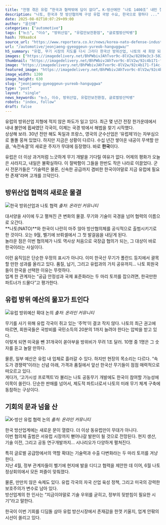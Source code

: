 ```yaml
---
title: "전쟁 겪은 유럽 “한국과 협력밖에 답이 없다”… K-방산에만 ‘나토 1400조’ 내민 절박한 속사정"
description: "나토, 한국과 첫 방산협의체 구성 유럽 국방 수요, 한국으로 향하다 ..."
date: 2025-08-02T10:07:29+09:00
author: "윤신애"
categories: ["automotive"]
tags: ["뉴스", "이슈", "방위산업", "유럽안보전환점", "글로벌방산빅뱅"]
hash: 709aa8c4
source_url: "https://www.reportera.co.kr/news/korea-nato-defense-industry-council-launches-in-september/"
url: "/automotive/jeonjaeng-gyeoggeun-yureob-hanguggwa/"
h5_summary: "유럽, 무기 시장의 지도를 다시 그리다 한국산 방위산업, 나토의 새 희망 되나"
images: ["https://imagedelivery.net/BhPWbivJAhTvor9c-8lV2w/8289e3c3-5022-47c4-6b8d-68ea863d7400/public", "https://imagedelivery.net/BhPWbivJAhTvor9c-8lV2w/92c4b171-f14c-4d9b-9aee-36dd224dd700/public", "https://imagedelivery.net/BhPWbivJAhTvor9c-8lV2w/cc46a119-c4ee-4253-3c78-711a43936600/public", "https://imagedelivery.net/BhPWbivJAhTvor9c-8lV2w/948e2c90-e02d-4c42-0ae3-76a5c591ed00/public"]
thumbnail: "https://imagedelivery.net/BhPWbivJAhTvor9c-8lV2w/92c4b171-f14c-4d9b-9aee-36dd224dd700/public"
image: "https://imagedelivery.net/BhPWbivJAhTvor9c-8lV2w/92c4b171-f14c-4d9b-9aee-36dd224dd700/public"
featured_image: "https://imagedelivery.net/BhPWbivJAhTvor9c-8lV2w/92c4b171-f14c-4d9b-9aee-36dd224dd700/public"
image_width: 1200
image_height: 630
slug: "jeonjaeng-gyeoggeun-yureob-hanguggwa"
type: "post"
layout: "single"
news_keywords: "뉴스, 이슈, 방위산업, 유럽안보전환점, 글로벌방산빅뱅"
robots: "index, follow"
draft: false
---
```


유럽의 방위산업 지형에 적지 않은 파도가 일고 있다. 최근 몇 년간 전장 한가운데에서 내내 불안에 휩싸였던 각국이, 이제는 국경 밖에서 해법을 찾기 시작했다.  
상상해 보라. 30년 전만 해도 독일과 프랑스, 영국의 군수산업은 ‘유럽제’라는 자부심으로 똘똘 뭉쳐 있었다. 하지만 지금은 상황이 다르다. 수십 년간 쌓아온 내공이 무색할 만큼, ‘속전속결’의 새로운 주자가 무대에 등장했다. 바로 **한국**이다.

유럽은 더 이상 과거처럼 느긋하게 무기 개발을 기다릴 여유가 없다. 어제의 평화가 오늘은 사라지고, 내일은 불확실하다. 이 절박함이 그들을 한반도 작은 나라로 이끌었다. 군사 전문가들은 “기술력은 물론, 신속한 공급까지 겸비한 한국이야말로 지금 유럽에 필요한 존재”라며 고개를 끄덕인다.

## 방위산업 협력의 새로운 물결

![한국 방위산업과 나토 협력](https://imagedelivery.net/BhPWbivJAhTvor9c-8lV2w/948e2c90-e02d-4c42-0ae3-76a5c591ed00/public)
*출처: 온라인 커뮤니티*


대서양을 사이에 두고 펼쳐진 큰 변화의 물결. 무기와 기술이 국경을 넘어 협력의 이름으로 오간다.  
**나토(NATO)**와 한국이 나란히 마주 앉아 방산협의체를 공식적으로 출범시키기로 한 것이다. 오는 9월, 벨기에 브뤼셀에서 그 첫 발걸음을 내딛게 된다.  
놀라운 점은 이번 협의체가 나토 역사상 처음으로 국장급 협의가 되는, 그 대상이 바로 한국이라는 사실이다.

이런 움직임은 단순한 우정의 표시가 아니다. 이미 한국산 무기가 폴란드 등지에서 괄목할 만한 성과를 올리고 있다. 품질, 납기, 그리고 유럽과의 가치 공유까지… 나토 회원국들이 한국을 선택한 이유는 뚜렷하다.  
업계 한 관계자는 “공급 안정성과 국제 표준화라는 두 마리 토끼를 잡으려면, 한국만한 파트너가 드물다”고 평가한다.

## 유럽 방위 예산의 물꼬가 트인다

![유럽 방위예산 확대 논의](https://imagedelivery.net/BhPWbivJAhTvor9c-8lV2w/8289e3c3-5022-47c4-6b8d-68ea863d7400/public)
*출처: 온라인 커뮤니티*


무기를 사기 위해 유럽 각국이 쥐고 있는 ‘주먹’이 결코 작지 않다. 나토의 최근 권고에 따르면, 회원국들은 국방비를 국민소득의 20분의 1까지 늘려야 한다는 압박을 받고 있다.  
이렇게 되면 미국을 뺀 31개국이 쏟아부을 방위비가 무려 1조 달러. 10명 중 1명은 그 숫자를 듣고 놀랄 만하다.

물론, 일부 예산은 유럽 내 업체로 흘러갈 수 있다. 하지만 현장의 목소리는 다르다. “속도가 경쟁력”이라는 신념 아래, 가격과 품질에서 앞선 한국산 무기들이 점점 매력적으로 떠오르고 있다.  
게다가, ‘고가시성 프로젝트’라 불리는 나토 공동무기 개발에도 한국이 참여할 가능성에 이목이 쏠린다. 단순한 판매를 넘어서, 제도적 파트너로서 나토의 미래 무기 체계 구축에 동참하는 구상이다.

## 기회의 문과 넘을 산

![K-방산 유럽 협력 논의](https://imagedelivery.net/BhPWbivJAhTvor9c-8lV2w/cc46a119-c4ee-4253-3c78-711a43936600/public)
*출처: 온라인 커뮤니티*


한국 방산업계에는 새로운 문이 열렸다. 더 이상 동유럽만이 무대가 아니다.  
이번 협의체 출범은 서유럽 시장까지 뻗어나갈 발판이 될 것으로 전망된다. 현지 생산, 기술 이전, 그리고 공동 연구개발까지… 시나리오가 다양하게 펼쳐진다.

특히 글로벌 공급망에서의 역할 확대는 기술력과 수출 다변화라는 두 마리 토끼를 겨냥한다.  
지난 4월, 정부 관계자들이 벨기에 현지에 발을 디디고 협력을 제안한 데 이어, 6월 나토 정상회의에서 모든 퍼즐이 맞춰졌다.

물론, 만만치 않은 숙제도 있다. 유럽 각국의 자국 산업 육성 정책, 그리고 미국의 강력한 보호주의가 변수로 남아 있다.  
방산업계의 한 인사는 “지금이야말로 기술 우위를 굳히고, 정부의 뒷받침이 필요한 시기”라고 말한다.

한국이 이번 기회를 디딤돌 삼아 유럽 방산시장에서 존재감을 한껏 키울지, 업계 안팎의 시선이 쏠리고 있다.
